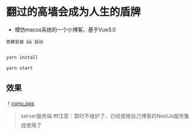 # 翻过的高墙会成为人生的盾牌


- 模仿macos系统的一个小博客、基于Vue3.0

``` 依赖安装 && 启动 ```

```js

yarn install 

yarn start

```
## 效果
 ！[conv_ops](https://blogs-macos.oss-cn-shenzhen.aliyuncs.com/doc/doc.gif)

> server服务端 ❗❗❗注意：暂时不维护了、已经使用自己博客的NestJs服务集成使用了